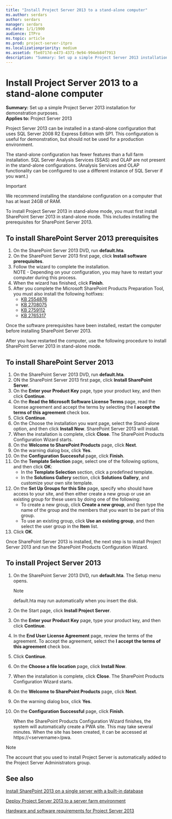 ```yaml
---
title: "Install Project Server 2013 to a stand-alone computer"
ms.author: serdars
author: serdars
manager: serdars
ms.date: 1/1/1900
audience: ITPro
ms.topic: article
ms.prod: project-server-itpro
ms.localizationpriority: medium
ms.assetid: f5e0717d-e473-4371-9e94-994eb84f7913
description: "Summary: Set up a simple Project Server 2013 installation for demonstration purposes."
---
```


# Install Project Server 2013 to a stand-alone computer
 
 **Summary:** Set up a simple Project Server 2013 installation for demonstration purposes.<br/>
**Applies to:** Project Server 2013
  
Project Server 2013 can be installed in a stand-alone configuration that uses SQL Server 2008 R2 Express Edition with SP1. This configuration is useful for demonstration, but should not be used for a production environment.

The stand-alone configuration has fewer features than a full farm installation. SQL Server Analysis Services (SSAS) and OLAP are not present in the stand-alone configurations. (Analysis Services and OLAP functionality can be configured to use a different instance of SQL Server if you want.)

> [!IMPORTANT]
> We recommend installing the standalone configuration on a computer that has at least 24GB of RAM. 

To install Project Server 2013 in stand-alone mode, you must first install SharePoint Server 2013 in stand-alone mode. This includes installing the prerequisites for SharePoint Server 2013.


## To install SharePoint Server 2013 prerequisites

1. On the SharePoint Server 2013 DVD, run **default.hta**.
2. On the SharePoint Server 2013 first page, click **Install software prerequisites**.
3. Follow the wizard to complete the installation.</br>
   NOTE - Depending on your configuration, you may have to restart your computer during this process.
4. When the wizard has finished, click **Finish**.
5. After you complete the Microsoft SharePoint Products Preparation Tool, you must also install the following hotfixes:
    - [KB 2554876](https://go.microsoft.com/fwlink/p/?LinkId=254221)
    - [KB 2708075](https://go.microsoft.com/fwlink/p/?LinkID=254222)
    - [KB 2759112](https://go.microsoft.com/fwlink/p/?LinkId=267536)
    - [KB 2765317](https://go.microsoft.com/fwlink/p/?LinkID=268725)

Once the software prerequisites have been installed, restart the computer before installing SharePoint Server 2013.

After you have restarted the computer, use the following procedure to install SharePoint Server 2013 in stand-alone mode. 

## To install SharePoint Server 2013

1. On the SharePoint Server 2013 DVD, run **default.hta**.
2. ON the SharePoint Server 2013 first page, click **Install SharePoint Server**.
3. On the **Enter your Product Key** page, type your product key, and then click **Continue**.
4. On the **Read the Microsoft Software License Terms** page, read the license agreement and accept the terms by selecting the **I accept the terms of this agreement** check box.
5. Click **Continue**.
6. On the Choose the installation you want page, select the Stand-alone option, and then click **Install Now**.  SharePoint Server 2013 will install.
7. When the installation is complete, click **Close**.  The SharePoint Products Configuration Wizard starts.
8. On the **Welcome to SharePoint Products** page, click **Next**.
9. On the warning dialog box, click **Yes**.
10. On the **Configuration Successful** page, click **Finish**.
11. On the **Template Selection** page, select one of the following options, and then click **OK**:
    - In the **Template Selection** section, click a predefined template.
    - In the **Solutions Gallery** section, click **Solutions Gallery**, and customize your own site template.
12. On the **Set Up Groups for this Site** page, specify who should have access to your site, and then either create a new group or use an existing group for these users by doing one of the following: 
    - To create a new group, click **Create a new group**, and then type the name of the group and the members that you want to be part of this group.
    - To use an existing group, click **Use an existing group**, and then select the user group in the **Item** list.
13. Click **OK**.
 
Once SharePoint Server 2013 is installed, the next step is to install Project Server 2013 and run the SharePoint Products Configuration Wizard.

## To install Project Server 2013

1. On the SharePoint Server 2013 DVD, run **default.hta**.  The Setup menu opens.
   > [!NOTE]
   > default.hta may run automatically when you insert the disk.
2. On the Start page, click **Install Project Server**.
3. On the **Enter your Product Key** page, type your product key, and then click **Continue**.
4. In the **End User License Agreement** page, review the terms of the agreement. To accept the agreement, select the **I accept the terms of this agreement** check box.
5. Click **Continue**.
6. On the **Choose a file location** page, click **Install Now**.
7. When the installation is complete, click **Close**. The SharePoint Products Configuration Wizard starts.
8. On the **Welcome to SharePoint Products** page, click **Next**.
9. On the warning dialog box, click **Yes**.
10. On the **Configuration Successful** page, click **Finish**.
 
    When the SharePoint Products Configuration Wizard finishes, the system will automatically create a PWA site. This may take several minutes. When the site has been created, it can be accessed at https://\<servername>/pwa.

> [!NOTE]
> The account that you used to install Project Server is automatically added to the Project Server Administrators group.

## See also


[Install SharePoint 2013 on a single server with a built-in database](/SharePoint/install/single-server-with-a-built-in-database)
  
[Deploy Project Server 2013 to a server farm environment](deploy-project-server-2013-to-a-server-farm-environment.md)

[Hardware and software requirements for Project Server 2013](hardware-and-software-requirements-for-project-server-2013.md)
